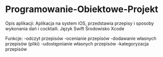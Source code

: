 # Programowanie-Obiektowe-Projekt
Opis aplikacji:
Aplikacja na system iOS, przedstawia przepisy i sposoby wykonania dań i cocktaili.
Język Swift
Środowisko Xcode

Funkcje:
-odczyt przepisów
-ocenianie przepisów
-dodawanie własnych przepisów (pliki)
-udostępnianie własnych przepisów
-kategoryzacja przepisów
